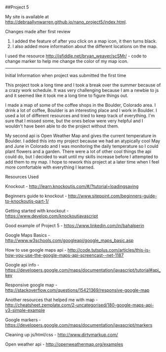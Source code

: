 ##Project 5

My site is available at http://debraallynwarren.github.io/nano_project5/index.html.

Changes made after first review
1. I added the feature of after you click on a map icon, it then turns black.
2. I also added more information about the different locations on the map.

I used the resource http://jsfiddle.net/bryan_weaver/scSMr/ - code to change marker to help me change the color of my map icon. 


**********
Initial Information when project was submitted the first time

This project took a long time and I took a break over the summer because of a crazy work schedule.  It was very challenging because I am a newbie to js and it seemed like it took me a long time to figure things out.  

I made a map of some of the coffee shops in the Boulder, Colorado area.  I drink a lot of coffee, Boulder is an interesting place and I work in Boulder.  I used a lot of different resources and tried to keep track of everything.  I'm sure that I missed some, but the ones below were very helpful and I wouldn't have been able to do the project without them.  

My second api is Open Weather Map and gives the current temperature in Boulder.  I added this into my project because we had an atypically cool May and June in Colorado and I was monitoring the daily temperature so I could plant flowers and a garden.  There were a lot of other cool things the api could do, but I decided to wait until my skills increase before I attempted to add them to my map.  I hope to rework this project at a later time when I feel more comfortable with everything I learned.  

Resources Used

Knockout - http://learn.knockoutjs.com/#/?tutorial=loadingsaving

Beginners guide to knockout - http://www.sitepoint.com/beginners-guide-to-knockoutjs-part-1/

Getting started with knockout - https://www.develop.com/knockoutjavascript

Good example of Project 5 - https://www.linkedin.com/in/bahalperin

Google Maps Basics - http://www.w3schools.com/googleapi/google_maps_basic.asp

How to use google maps api - http://code.tutsplus.com/articles/this-is-how-you-use-the-google-maps-api-screencast--net-1187

Google api info - https://developers.google.com/maps/documentation/javascript/tutorial#api_key

Responsive google map - http://stackoverflow.com/questions/15421369/responsive-google-map

Another resources that helped me with map - http://cheatsheet.zemplate.com/2-uncategorised/180-google-maps-api-v3-simple-example

Google markers - https://developers.google.com/maps/documentation/javascript/markers

Cleaning up js/html/css - http://www.dirtymarkup.com/

Open weather api - http://openweathermap.org/examples


